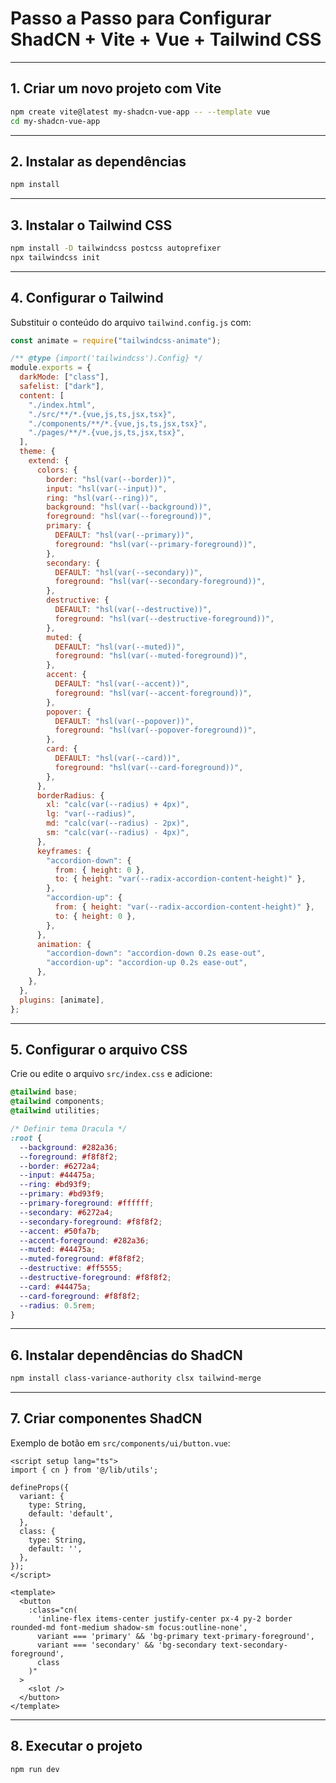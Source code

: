 # Passo a Passo para Configurar ShadCN + Vite + Vue + Tailwind CSS

---

## 1. Criar um novo projeto com Vite
```bash
npm create vite@latest my-shadcn-vue-app -- --template vue
cd my-shadcn-vue-app
```

---

## 2. Instalar as dependências
```bash
npm install
```

---

## 3. Instalar o Tailwind CSS
```bash
npm install -D tailwindcss postcss autoprefixer
npx tailwindcss init
```

---

## 4. Configurar o Tailwind
Substituir o conteúdo do arquivo `tailwind.config.js` com:
```js
const animate = require("tailwindcss-animate");

/** @type {import('tailwindcss').Config} */
module.exports = {
  darkMode: ["class"],
  safelist: ["dark"],
  content: [
    "./index.html",
    "./src/**/*.{vue,js,ts,jsx,tsx}",
    "./components/**/*.{vue,js,ts,jsx,tsx}",
    "./pages/**/*.{vue,js,ts,jsx,tsx}",
  ],
  theme: {
    extend: {
      colors: {
        border: "hsl(var(--border))",
        input: "hsl(var(--input))",
        ring: "hsl(var(--ring))",
        background: "hsl(var(--background))",
        foreground: "hsl(var(--foreground))",
        primary: {
          DEFAULT: "hsl(var(--primary))",
          foreground: "hsl(var(--primary-foreground))",
        },
        secondary: {
          DEFAULT: "hsl(var(--secondary))",
          foreground: "hsl(var(--secondary-foreground))",
        },
        destructive: {
          DEFAULT: "hsl(var(--destructive))",
          foreground: "hsl(var(--destructive-foreground))",
        },
        muted: {
          DEFAULT: "hsl(var(--muted))",
          foreground: "hsl(var(--muted-foreground))",
        },
        accent: {
          DEFAULT: "hsl(var(--accent))",
          foreground: "hsl(var(--accent-foreground))",
        },
        popover: {
          DEFAULT: "hsl(var(--popover))",
          foreground: "hsl(var(--popover-foreground))",
        },
        card: {
          DEFAULT: "hsl(var(--card))",
          foreground: "hsl(var(--card-foreground))",
        },
      },
      borderRadius: {
        xl: "calc(var(--radius) + 4px)",
        lg: "var(--radius)",
        md: "calc(var(--radius) - 2px)",
        sm: "calc(var(--radius) - 4px)",
      },
      keyframes: {
        "accordion-down": {
          from: { height: 0 },
          to: { height: "var(--radix-accordion-content-height)" },
        },
        "accordion-up": {
          from: { height: "var(--radix-accordion-content-height)" },
          to: { height: 0 },
        },
      },
      animation: {
        "accordion-down": "accordion-down 0.2s ease-out",
        "accordion-up": "accordion-up 0.2s ease-out",
      },
    },
  },
  plugins: [animate],
};
```

---

## 5. Configurar o arquivo CSS
Crie ou edite o arquivo `src/index.css` e adicione:
```css
@tailwind base;
@tailwind components;
@tailwind utilities;

/* Definir tema Dracula */
:root {
  --background: #282a36;
  --foreground: #f8f8f2;
  --border: #6272a4;
  --input: #44475a;
  --ring: #bd93f9;
  --primary: #bd93f9;
  --primary-foreground: #ffffff;
  --secondary: #6272a4;
  --secondary-foreground: #f8f8f2;
  --accent: #50fa7b;
  --accent-foreground: #282a36;
  --muted: #44475a;
  --muted-foreground: #f8f8f2;
  --destructive: #ff5555;
  --destructive-foreground: #f8f8f2;
  --card: #44475a;
  --card-foreground: #f8f8f2;
  --radius: 0.5rem;
}
```

---

## 6. Instalar dependências do ShadCN
```bash
npm install class-variance-authority clsx tailwind-merge
```

---

## 7. Criar componentes ShadCN
Exemplo de botão em `src/components/ui/button.vue`:
```vue
<script setup lang="ts">
import { cn } from '@/lib/utils';

defineProps({
  variant: {
    type: String,
    default: 'default',
  },
  class: {
    type: String,
    default: '',
  },
});
</script>

<template>
  <button
    :class="cn(
      'inline-flex items-center justify-center px-4 py-2 border rounded-md font-medium shadow-sm focus:outline-none',
      variant === 'primary' && 'bg-primary text-primary-foreground',
      variant === 'secondary' && 'bg-secondary text-secondary-foreground',
      class
    )"
  >
    <slot />
  </button>
</template>
```

---

## 8. Executar o projeto
```bash
npm run dev
